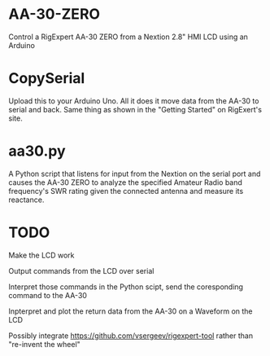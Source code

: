 # AA-30-ZERO
Control a RigExpert AA-30 ZERO from a Nextion 2.8" HMI LCD using an Arduino


# CopySerial
Upload this to your Arduino Uno. All it does it move data from the AA-30 to serial and back.
Same thing as shown in the "Getting Started" on RigExert's site.

# aa30.py
A Python script that listens for input from the Nextion on the serial port and causes the AA-30 ZERO
to analyze the specified Amateur Radio band frequency's SWR rating given the connected antenna and measure its reactance.

# TODO
Make the LCD work

Output commands from the LCD over serial

Interpret those commands in the Python scipt, send the coresponding command to the AA-30

Inpterpret and plot the return data from the AA-30 on a Waveform on the LCD

Possibly integrate https://github.com/vsergeev/rigexpert-tool rather than "re-invent the wheel"